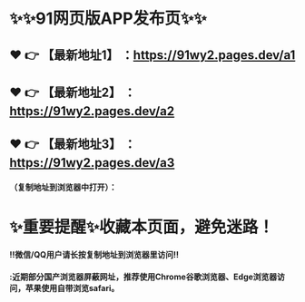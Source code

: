 # :sparkles::sparkles:91网页版APP发布页:sparkles::sparkles:

 :heart: :point_right: 【最新地址1】 ：https://91wy2.pages.dev/a1
 ------
 :heart: :point_right: 【最新地址2】 ：https://91wy2.pages.dev/a2
 ------
 :heart: :point_right: 【最新地址3】 ：https://91wy2.pages.dev/a3
 ------


#### （复制地址到浏览器中打开）：
# :sparkles:重要提醒:sparkles:收藏本页面，避免迷路！
#### ‼️微信/QQ用户请长按复制地址到浏览器里访问‼
#### :近期部分国产浏览器屏蔽网址，推荐使用Chrome谷歌浏览器、Edge浏览器访问，苹果使用自带浏览safari。
